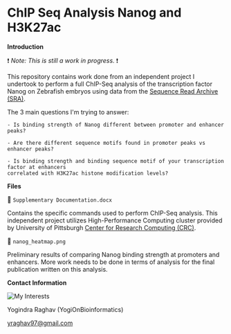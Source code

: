 # ChIP Seq Analysis Nanog and H3K27ac

**Introduction** 

:exclamation: *Note: This is still a work in progress.* :exclamation: 

This repository contains work done from an independent project I undertook to perform a full ChIP-Seq analysis of the transcription factor Nanog on Zebrafish embryos using data from the [Sequence Read Archive (SRA)](https://www.ncbi.nlm.nih.gov/sra).

The 3 main questions I'm trying to answer:  

    - Is binding strength of Nanog different between promoter and enhancer peaks?

    - Are there different sequence motifs found in promoter peaks vs enhancer peaks?

    - Is binding strength and binding sequence motif of your transcription factor at enhancers
    correlated with H3K27ac histone modification levels?


**Files** 

:scroll: `Supplementary Documentation.docx` 

Contains the specific commands used to perform ChIP-Seq analysis. This independent project utilizes High-Performance Computing cluster provided by University of Pittsburgh [Center for Research Computing (CRC)](https://crc.pitt.edu). 

:scroll: `nanog_heatmap.png` 

Preliminary results of comparing Nanog binding strength at promoters and enhancers. More work needs to be done in terms of analysis for the final publication written on this analysis. 

**Contact Information**

![My Interests](https://avatars1.githubusercontent.com/u/38919947?s=400&u=49ab1365a14fac78a91e425efd583f7a2bcb3e25&v=4)

Yogindra Raghav (YogiOnBioinformatics)

yraghav97@gmail.com
